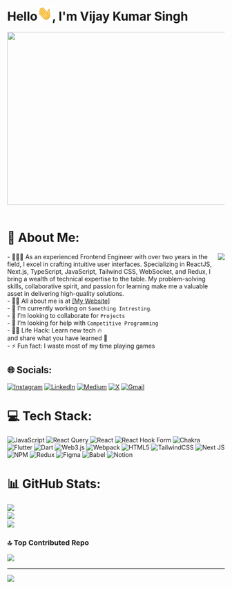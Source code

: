 <h1 align="left">Hello<img src="https://raw.githubusercontent.com/ABSphreak/ABSphreak/master/gifs/Hi.gif" width="34px" height="34px" />, I'm Vijay Kumar Singh</h1>

<div align="center">
  <img src ="https://www.crio.do/blog/content/images/size/w1000/2021/04/Full-stack-web-developer.png" width="1200px" height="400px"/>
  
</div>
 <br/>



# 💫 About Me:
<div>
  <img height="260px" align="right" src="https://media.giphy.com/media/qgQUggAC3Pfv687qPC/giphy.gif" />
</div>
- 👨🏻‍💻 As an experienced Frontend Engineer with over two years in the field, I excel in crafting intuitive user interfaces. Specializing in ReactJS, Next.js, TypeScript, JavaScript, Tailwind CSS, WebSocket, and Redux, I bring a wealth of technical expertise to the table. My problem-solving skills, collaborative spirit, and passion for learning make me a valuable asset in delivering high-quality solutions.<br>
- 🙋‍♂️ All about me is at <a href="https://portfolio-singhvijay-gmailcom.vercel.app/">[My Website]</a> <br>
- 🔭 I’m currently working on <code>Something Intresting</code>.<br>
- 👯 I’m looking to collaborate for <code>Projects</code><br>- 🤔 I’m looking for help with <code>Competitive Programming</code> <br>
- 👨‍💻 Life Hack: Learn new tech 🔥 <br/>and share what you have learned 🎉<br>
- ⚡ Fun fact: I waste most of my time playing games


## 🌐 Socials:
[![Instagram](https://img.shields.io/badge/Instagram-%23E4405F.svg?logo=Instagram&logoColor=white)](https://www.instagram.com/singh_vijay294/) [![LinkedIn](https://img.shields.io/badge/LinkedIn-%230077B5.svg?logo=linkedin&logoColor=white)](https://www.linkedin.com/in/singh-vijay294/) [![Medium](https://img.shields.io/badge/Medium-12100E?logo=medium&logoColor=white)](https://medium.com/@singhvijay8529) [![X](https://img.shields.io/badge/X-black.svg?logo=X&logoColor=white)](https://x.com/https://twitter.com/VijayKumar609) [![Gmail](https://img.shields.io/badge/Gmail-%23E4405F.svg?logo=Gmail&logoColor=white)](mailto:gmail.com/singhvijay8529@gmail.com/)

# 💻 Tech Stack:
![JavaScript](https://img.shields.io/badge/javascript-%23323330.svg?style=for-the-badge&logo=javascript&logoColor=%23F7DF1E) ![React Query](https://img.shields.io/badge/-React%20Query-FF4154?style=for-the-badge&logo=react%20query&logoColor=white) ![React](https://img.shields.io/badge/react-%2320232a.svg?style=for-the-badge&logo=react&logoColor=%2361DAFB) ![React Hook Form](https://img.shields.io/badge/React%20Hook%20Form-%23EC5990.svg?style=for-the-badge&logo=reacthookform&logoColor=white) ![Chakra](https://img.shields.io/badge/chakra-%234ED1C5.svg?style=for-the-badge&logo=chakraui&logoColor=white) ![Flutter](https://img.shields.io/badge/Flutter-%2302569B.svg?style=for-the-badge&logo=Flutter&logoColor=white) ![Dart](https://img.shields.io/badge/dart-%230175C2.svg?style=for-the-badge&logo=dart&logoColor=white) ![Web3.js](https://img.shields.io/badge/web3.js-F16822?style=for-the-badge&logo=web3.js&logoColor=white) ![Webpack](https://img.shields.io/badge/webpack-%238DD6F9.svg?style=for-the-badge&logo=webpack&logoColor=black) ![HTML5](https://img.shields.io/badge/html5-%23E34F26.svg?style=for-the-badge&logo=html5&logoColor=white) ![TailwindCSS](https://img.shields.io/badge/tailwindcss-%2338B2AC.svg?style=for-the-badge&logo=tailwind-css&logoColor=white) ![Next JS](https://img.shields.io/badge/Next-black?style=for-the-badge&logo=next.js&logoColor=white) ![NPM](https://img.shields.io/badge/NPM-%23CB3837.svg?style=for-the-badge&logo=npm&logoColor=white) ![Redux](https://img.shields.io/badge/redux-%23593d88.svg?style=for-the-badge&logo=redux&logoColor=white) ![Figma](https://img.shields.io/badge/figma-%23F24E1E.svg?style=for-the-badge&logo=figma&logoColor=white) ![Babel](https://img.shields.io/badge/Babel-F9DC3e?style=for-the-badge&logo=babel&logoColor=black) ![Notion](https://img.shields.io/badge/Notion-%23000000.svg?style=for-the-badge&logo=notion&logoColor=white)
# 📊 GitHub Stats:
![](https://github-readme-stats.vercel.app/api?username=singhvijay29&theme=dark&hide_border=true&include_all_commits=true&count_private=true)<br/>
![](https://github-readme-streak-stats.herokuapp.com/?user=singhvijay29&theme=dark&hide_border=true)<br/>
![](https://github-readme-stats.vercel.app/api/top-langs/?username=singhvijay29&theme=dark&hide_border=true&include_all_commits=true&count_private=true&layout=compact)

### 🔝 Top Contributed Repo
![](https://github-contributor-stats.vercel.app/api?username=singhvijay29&limit=5&theme=dark&combine_all_yearly_contributions=true)

---
[![](https://visitcount.itsvg.in/api?id=singhvijay29&icon=0&color=1)](https://visitcount.itsvg.in)

<!-- Proudly created with GPRM ( https://gprm.itsvg.in ) -->
